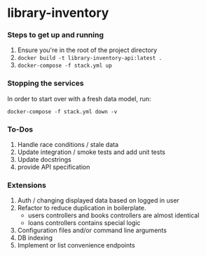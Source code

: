 # library-inventory

### Steps to get up and running
1. Ensure you're in the root of the project directory
2. `docker build -t library-inventory-api:latest .`
3. `docker-compose -f stack.yml up`

### Stopping the services
In order to start over with a fresh data model, run:

`docker-compose -f stack.yml down -v`


### To-Dos
1. Handle race conditions / stale data
2. Update integration / smoke tests and add unit tests
3. Update docstrings 
4. provide API specification

### Extensions
1. Auth / changing displayed data based on logged in user
2. Refactor to reduce duplication in boilerplate.
   - users controllers and books controllers are almost identical
   - loans controllers contains special logic
3. Configuration files and/or command line arguments
4. DB indexing
5. Implement or list convenience endpoints 
